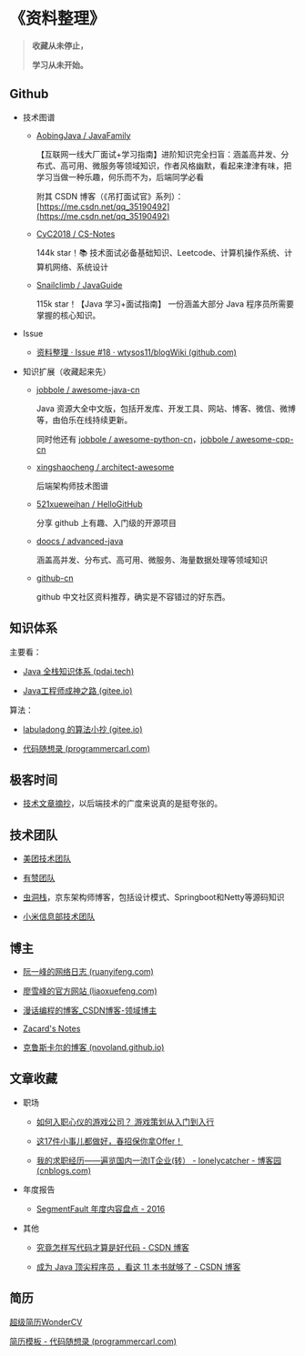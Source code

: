 # 《资料整理》



> **收藏从未停止，**
>
> **学习从未开始。**



## Github

- 技术图谱

  - [AobingJava / JavaFamily](https://github.com/AobingJava/JavaFamily)

    【互联网一线大厂面试+学习指南】进阶知识完全扫盲：涵盖高并发、分布式、高可用、微服务等领域知识，作者风格幽默，看起来津津有味，把学习当做一种乐趣，何乐而不为，后端同学必看

    附其 CSDN 博客（《吊打面试官》系列）：[https://me.csdn.net/qq_35190492](https://me.csdn.net/qq_35190492)

  - [CyC2018 / CS-Notes](https://github.com/CyC2018/CS-Notes)

    144k star！📚 技术面试必备基础知识、Leetcode、计算机操作系统、计算机网络、系统设计

  - [Snailclimb / JavaGuide](https://github.com/Snailclimb/JavaGuide)

    115k star！【Java 学习+面试指南】 一份涵盖大部分 Java 程序员所需要掌握的核心知识。

- Issue

  - [资料整理 · Issue #18 · wtysos11/blogWiki (github.com)](https://github.com/wtysos11/blogWiki/issues/18)

- 知识扩展（收藏起来先）

  - [jobbole / awesome-java-cn](https://github.com/jobbole/awesome-java-cn)

    Java 资源大全中文版，包括开发库、开发工具、网站、博客、微信、微博等，由伯乐在线持续更新。

    同时他还有 [jobbole / awesome-python-cn](https://github.com/jobbole/awesome-python-cn)，[jobbole / awesome-cpp-cn](https://github.com/jobbole/awesome-cpp-cn)

  - [xingshaocheng / architect-awesome](https://github.com/xingshaocheng/architect-awesome)

    后端架构师技术图谱

  - [521xueweihan / HelloGitHub](https://github.com/521xueweihan/HelloGitHub)

    分享 github 上有趣、入门级的开源项目

  - [doocs / advanced-java](https://github.com/doocs/advanced-java)

    涵盖高并发、分布式、高可用、微服务、海量数据处理等领域知识
  
  - [github-cn](https://www.githubs.cn/awesome)
  
    github 中文社区资料推荐，确实是不容错过的好东西。





## 知识体系

主要看：

- [Java 全栈知识体系 (pdai.tech)](https://www.pdai.tech/)

- [Java工程师成神之路 (gitee.io)](http://hollischuang.gitee.io/tobetopjavaer/#/)

算法：

- [labuladong 的算法小抄 (gitee.io)](https://labuladong.gitee.io/algo/)

- [代码随想录 (programmercarl.com)](https://www.programmercarl.com/)





## 极客时间

- [技术文章摘抄](http://learn.lianglianglee.com/)，以后端技术的广度来说真的是挺夸张的。





## 技术团队

- [美团技术团队](https://tech.meituan.com/)

- [有赞团队](https://tech.youzan.com/)

- [虫洞栈](https://bugstack.cn/)，京东架构师博客，包括设计模式、Springboot和Netty等源码知识

- [小米信息部技术团队](https://xiaomi-info.github.io/tags/)





## 博主

- [阮一峰的网络日志 (ruanyifeng.com)](http://www.ruanyifeng.com/blog/)

- [廖雪峰的官方网站 (liaoxuefeng.com)](https://www.liaoxuefeng.com/)

- [漫话编程的博客_CSDN博客-领域博主](https://blog.csdn.net/weixin_43167418?t=1)

- [Zacard's Notes](https://zacard.net/)

- [克鲁斯卡尔的博客 (novoland.github.io)](http://novoland.github.io/index.html)





## 文章收藏

- 职场

  - [如何入职心仪的游戏公司？ 游戏策划从入门到入行](https://www.gameres.com/840718.html)

  - [这17件小事儿都做好，春招保你拿Offer！](https://mp.weixin.qq.com/s/daMfZc0hkoA4bP-gmR32BA)

  - [我的求职经历——遍览国内一流IT企业(转） - lonelycatcher - 博客园 (cnblogs.com)](https://www.cnblogs.com/lonelycatcher/archive/2012/03/10/2388889.html)

- 年度报告

  - [SegmentFault 年度内容盘点 - 2016](https://summary.segmentfault.com/2016/#/)

- 其他

  - [究竟怎样写代码才算是好代码 - CSDN 博客](http://blog.csdn.net/u013970991/article/details/52609083)

  - [成为 Java 顶尖程序员 ，看这 11 本书就够了 - CSDN 博客](https://blog.csdn.net/u012410733/article/details/51869105)





## 简历

[超级简历WonderCV](https://www.wondercv.com/)

[简历模板 - 代码随想录 (programmercarl.com)](https://programmercarl.com/前序/程序员简历.html#简历模板)

